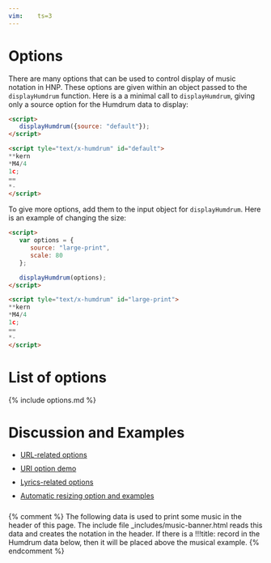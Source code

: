 ```yaml
---
vim:	ts=3
---
```


<style>
nav {
	position: fixed;
	top: 380px;
}
section {
	margin-top: 0px !important;
}
@media print, screen and (max-width: 1060px) { 
	section {
		margin-top: 0px !important;
	}
}
</style>

# Options #

There are many options that can be used to control display of music
notation in HNP.  These options are given within an object passed
to the `displayHumdrum` function.  Here is a a minimal call to
`displayHumdrum`, giving only a source option for the Humdrum data to display:

<script>
displayHumdrum({source: "default"});
</script>
<script tyle="text/x-humdrum" id="default">
**kern
*M4/4
1c;
==
*-
</script>


```html
<script>
   displayHumdrum({source: "default"});
</script>

<script tyle="text/x-humdrum" id="default">
**kern
*M4/4
1c;
==
*-
</script>
```

To give more options, add them to the input object for `displayHumdrum`.
Here is an example of changing the size:

<script>
	var options = {
		source: "large-print",
		scale: 80
	};

	displayHumdrum(options);
</script>

<script tyle="text/x-humdrum" id="large-print">
**kern
*M4/4
1c;
==
*-
</script>


```html
<script>
   var options = {
      source: "large-print",
      scale: 80
   };

   displayHumdrum(options);
</script>

<script tyle="text/x-humdrum" id="large-print">
**kern
*M4/4
1c;
==
*-
</script>
```


<a name="list"> </a>

# List of options #


{% include options.md %}



# Discussion and Examples #

<style>
	li { padding-bottom: 10px; }
</style>

* <a href="url">URL-related options</a>
* <a href="uri">URI option demo</a>
* <a href="lyrics">Lyrics-related options</a>
* <a href="resize">Automatic resizing option and examples</a>



{% comment %}
	The following data is used to print some music in the header of this page.
	The include file _includes/music-banner.html reads this data and creates
	the notation in the header.  If there is a !!!title: record in the
	Humdrum data below, then it will be placed above the musical example.
{% endcomment %}

<div style="display:none" id="title-notation-source">
!!!title: Vivaldi: Violin Concerto in E major (<i>Spring</i>), RV 269, op. 8, no. 1, mvmt. 1
{% include banner-scores/vivaldi-op8-no1-mvmt1-mm1-40.krn %}
</div>



